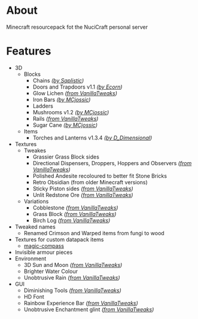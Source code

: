 # About

Minecraft resourcepack fot the NuciCraft personal server

# Features

- 3D
    - Blocks
        - Chains _([by Saplistic](https://planetminecraft.com/texture-pack/3d-chains))_
        - Doors and Trapdoors v1.1 _([by Ecorn](https://planetminecraft.com/texture-pack/3d-doors-amp-trapdoors))_
        - Glow Lichen _([from VanillaTweaks](https://vanillatweaks.net/picker/resource-packs))_
        - Iron Bars _([by MCjossic](https://curseforge.com/minecraft/texture-packs/three-dimensional-iron-bars))_
        - Ladders
        - Mushrooms v1.2 _([by MCjossic](https://curseforge.com/minecraft/texture-packs/three-dimensional-mushrooms))_
        - Rails _([from VanillaTweaks](https://vanillatweaks.net/picker/resource-packs))_
        - Sugar Cane _([by MCjossic](https://curseforge.com/minecraft/texture-packs/three-dimensional-sugar-cane))_
    - Items
        - Torches and Lanterns v1.3.4 _([by D_Dimensional](https://planetminecraft.com/texture-pack/3d-hand-torch))_
- Textures
    - Tweakes
        - Grassier Grass Block sides
        - Directional Dispensers, Droppers, Hoppers and Observers _([from VanillaTweaks](https://vanillatweaks.net/picker/resource-packs))_
        - Polished Andesite recoloured to better fit Stone Bricks
        - Retro Obsidian (from older Minecraft versions)
        - Sticky Piston sides _([from VanillaTweaks](https://vanillatweaks.net/picker/resource-packs))_
        - Unlit Redstone Ore _([from VanillaTweaks](https://vanillatweaks.net/picker/resource-packs))_
    - Variations
        - Cobblestone _([from VanillaTweaks](https://vanillatweaks.net/picker/resource-packs))_
        - Grass Block _([from VanillaTweaks](https://vanillatweaks.net/picker/resource-packs))_
        - Birch Log _([from VanillaTweaks](https://vanillatweaks.net/picker/resource-packs))_
- Tweaked names
    - Renamed Crimson and Warped items from fungi to wood
- Textures for custom datapack items
    - [magic-compass](https://github.com/hmlendea/mc-datapack-magic_compass)
- Invisible armour pieces
- Environment
    - 3D Sun and Moon _([from VanillaTweaks](https://vanillatweaks.net/picker/resource-packs))_
    - Brighter Water Colour
    - Unobtrusive Rain _([from VanillaTweaks](https://vanillatweaks.net/picker/resource-packs))_
- GUI
    - Diminishing Tools _([from VanillaTweaks](https://vanillatweaks.net/picker/resource-packs))_
    - HD Font
    - Rainbow Experience Bar _([from VanillaTweaks](https://vanillatweaks.net/picker/resource-packs))_
    - Unobtrusive Enchantment glint _([from VanillaTweaks](https://vanillatweaks.net/picker/resource-packs))_
